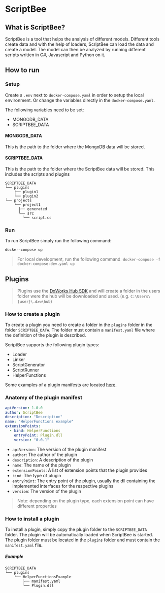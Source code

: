 ﻿# ScriptBee

## What is ScriptBee?

ScriptBee is a tool that helps the analysis of different models. Different tools create data and with the help of
loaders, ScriptBee can load the data and create a model. The model can then be analyzed by running different scripts
written in C#, Javascript and Python on it.

## How to run

### Setup

Create a `.env` next to `docker-compose.yaml` in order to setup the local environment.
Or change the variables directly in the `docker-compose.yaml`.

The following variables need to be set:

- MONGODB_DATA
- SCRIPTBEE_DATA

#### MONGODB_DATA

This is the path to the folder where the MongoDB data will be stored.

#### SCRIPTBEE_DATA

This is the path to the folder where the ScriptBee data will be stored. This includes the scripts and plugins

```
SCRIPTBEE_DATA
└── plugins
    ├── plugin1
    └── plugin2
└── projects
    └── project1
      ├── generated
      └── src
        └── script.cs
```

### Run

To run ScriptBee simply run the following command:

```bash
docker-compose up
```

> For local development, run the following command: `docker-compose -f docker-compose-dev.yaml up`

## Plugins

> Plugins use the [DxWorks Hub SDK](https://github.com/dxworks/dxworks-hub-sdk) and will create a folder in the users
> folder were the hub will be downloaded and used. (e.g. `C:\Users\{user}\.dxw\hub`)

### How to create a plugin

To create a plugin you need to create a folder in the `plugins` folder in the folder `SCRIPTBEE_DATA`. The folder must
contain a `manifest.yaml` file where the definition of the plugin is described.

ScriptBee supports the following plugin types:

- Loader
- Linker
- ScriptGenerator
- ScriptRunner
- HelperFunctions

[//]: # (- UI)

[//]: # (> Note: the `UI` plugin type is not yet fully implemented)

Some examples of a plugin manifests are located [here](ScriptBee.Tests/Plugin/Manifest/TestData).

### Anatomy of the plugin manifest

```yaml
apiVersion: 1.0.0
author: ScriptBee
description: "Description"
name: "HelperFunctions example"
extensionPoints:
  - kind: HelperFunctions
    entryPoint: Plugin.dll
    version: "0.0.1"
```

- `apiVersion`: The version of the plugin manifest
- `author`: The author of the plugin
- `description`: A description of the plugin
- `name`: The name of the plugin
- `extensionPoints`: A list of extension points that the plugin provides
- `kind`: The type of plugin
- `entryPoint`: The entry point of the plugin, usually the dll containing the implemented interfaces for the respective
  plugins
- `version`: The version of the plugin

> Note: depending on the plugin type, each extension point can have different properties

### How to install a plugin

To install a plugin, simply copy the plugin folder to the `SCRIPTBEE_DATA` folder. The plugin will be automatically
loaded when ScriptBee is started.
The plugin folder must be located in the `plugins` folder and must contain the `manifest.yaml` file.

##### Example

```
SCRIPTBEE_DATA
└── plugins
    └── HelperFunctionsExample
        ├── manifest.yaml
        └── Plugin.dll
```
